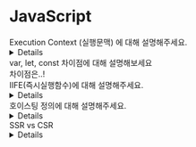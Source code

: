 # JavaScript  

<summary> Execution Context (실행문맥) 에 대해 설명해주세요. </summary>
<details>
     <div markdown="1">
          - markdown 인식을위해 markdown = "1" 삽입 
     </div>
</details>

<summary> var, let, const 차이점에 대해 설명해보세요 </summary>
<div markdown="1">
    차이점은..!
</div>

<summary> IIFE(즉시실행함수)에 대해 설명해주세요. </summary>
<details>
     <div markdown="1">
          - 최초 한번 선언 동시와 함께 실행되는 함수<br>
          - 라이브러리 간 변수명 충돌 예방 (함수/ 변수 SCOPE)<br>
          - 예시로, jQuery 경우 IIFE로 선언되어 같은 변수명을 사용해도 오염되지 않음.
     </div>
</details>

<summary> 호이스팅 정의에 대해 설명해주세요. </summary>
<details>
     <div markdown="1">
          - 선언부분이 최상단으로 끌어올려지는(hoist) 현상<br>
          - 함수 선언이 실행하는 부분보다 뒤에 있더라도 함수선언을 ‘끌어오리는 것(hoist)’이다.<br>
          - 자바스크립트 변수 생성과 초기화 작업이 분리되어 진행되므로 가능하다.
     </div>
</details>

<summary> SSR vs CSR </summary>
<details>
     <div markdown="1">
          - Server Side Rendering (서버에서 렌더링)
               - 코드 다운로드 기다리지 않고 서버에서 보여진 HTML 미리 준비해 클라이언트에게 응답 (속도가 빠르다.)<br>
               - 요청 시마다 서버에서 처리하여 새로고침으로 응답<br>
               - 각 페이지마다 고유의 URL이 존재하므로 history 관리 및 검색엔진최적화(SEO)에 유리하다.<br>
          - Client Side Rendering (클라이언트 렌더링)
               - 최초에 한번 전체 페이지 로딩이후 요청 올 때마다 클라이언트가 해석하고 렌더링한다.<br>
               - URL을 변경시키지 않으므로 history 관리가 동작하지 않기 때문에 SEO 이슈가 있다.
     </div>
</details>
